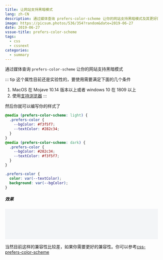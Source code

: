 ```yaml
---
title: 让网站支持黑暗模式
lang: zh-CN
description: 通过媒体查询 prefers-color-scheme 让你的网站支持黑暗模式及其更好的兼容
image: https://picsum.photos/536/354?random&date=2019-06-27
date: 2019-06-27
vssue-title: prefers-color-scheme
tags:
  - css
  - cssnext
categories:
  - summary
--- 
```


通过媒体查询 `prefers-color-scheme` 让你的网站支持黑暗模式

<!-- more -->

::: tip
这个属性目前还是实验性的，要使用需要满足下面的几个条件
1. MacOS 在 Mojave 10.14 版本以上或者 windows 10 在 1809 以上
2. 使用[支持浏览器](https://caniuse.com/#search=prefers-color-scheme)
:::

然后你就可以编写你的样式了

``` css
@media (prefers-color-scheme: light) {
  .prefers-color {
    --bgColor: #f3f5f7;
    --textColor: #282c34;
  }
}
@media (prefers-color-scheme: dark) {
  .prefers-color {
    --bgColor: #282c34;
    --textColor: #f3f5f7;
  }
}

.prefers-color {
  color: var(--textColor);
  background: var(--bgColor);
}
```

##### 效果

<style>
@media (prefers-color-scheme: light) {
  .prefers-color {
    --bgColor: #f3f5f7;
    --textColor: #282c34;
  }
}
@media (prefers-color-scheme: dark) {
  .prefers-color {
    --bgColor: #282c34;
    --textColor: #f3f5f7;
  }
}

.prefers-color {
  width: 100%;
  height: 100px;
  color: var(--textColor);
  background: var(--bgColor);
}
</style>
<div class="prefers-color"></div>


当然目前这样的兼容性比较差，如果你需要更好的兼容性。你可以参考[css-prefers-color-scheme](https://github.com/csstools/css-prefers-color-scheme)
